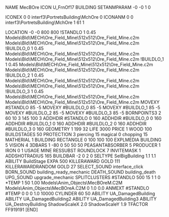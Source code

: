 NAME MecBOre
ICON U_FrnOf17
BUILDING
SETANMPARAM -0 -0 1 0

ICONEX 0 0 interf3\PortretsBuilding\MchOre 0
ICONANM 0 0 interf3\PortretsBuilding\MchOre 1 61 1

LOCATION -0 -0 800 800
!STANDLO      1 0.45 Models\Bld\MECH\Ore_Field_Mine\512x512\Ore_Field_Mine.c2m Models\Bld\MECH\Ore_Field_Mine\512x512\Ore_Field_Mine.c2m
!BUILDLO_0    1 0.45 Models\Bld\MECH\Ore_Field_Mine\512x512\Ore_Field_Mine.c2m Models\Bld\MECH\Ore_Field_Mine\512x512\Ore_Field_Mine.c2m
!BUILDLO_1    1 0.45 Models\Bld\MECH\Ore_Field_Mine\512x512\Ore_Field_Mine.c2m Models\Bld\MECH\Ore_Field_Mine\512x512\Ore_Field_Mine.c2m
!BUILDLO_2    1 0.45 Models\Bld\MECH\Ore_Field_Mine\512x512\Ore_Field_Mine.c2m Models\Bld\MECH\Ore_Field_Mine\512x512\Ore_Field_Mine.c2m
!BUILDLO_3    1 0.45 Models\Bld\MECH\Ore_Field_Mine\512x512\Ore_Field_Mine.c2m Models\Bld\MECH\Ore_Field_Mine\512x512\Ore_Field_Mine.c2m
MOVEXY #STANDLO   85 -5
MOVEXY #BUILDLO_0 85 -5
MOVEXY #BUILDLO_1 85 -5
MOVEXY #BUILDLO_2 85 -5
MOVEXY #BUILDLO_3 85 -5
BORNPOINTS3 2 60 10 3 145 100 3
ADDHDIR #STANDLO 0 160
ADDHDIR #BUILDLO_0 0 160
ADDHDIR #BUILDLO_1 0 160
ADDHDIR #BUILDLO_2 0 160
ADDHDIR #BUILDLO_3 0 160
GEOMETRY 1 199 32
LIFE     3000
PRICE 1 WOOD 100
BUILDSTAGES 50
PROTECTION 3 piercing 15 magical 0 chopping 15
MATHERIAL 1 BUILDING
RECTANGLE    0 100 100 100
EXPLMEDIA BUILDING 5
VISION 4
3DBARS 1 -80 0 50 50 50
PEASANTABSORBER 5
PRODUCER        1 IRON 0 1
USAGE MINE
RESSUBST
ROUNDLOCK 7
INVITEMASK 1
ADDSHOTRADIUS 165
BUILDBAR -2 0 2 0
SELTYPE SelBigBuilding 1.1 1.1
ABILITY BuildStage
EXPA 500
KILLERAWARD             GOLD 111
KILLERAWARDRANDOM       GOLD 27
SELECT_SOUND interface_click
BORN_SOUND building_ready_mechanic
DEATH_SOUND building_death
UPG_SOUND upgrade_mechanic
SPLITCLUSTERS #STANDLO 500 15 1 1 0
*TEMP 1 50 1.00 Models\Anim_Objects\MecBOreM.C2M Models\Anim_Objects\MecBOreA.C2M 0 1.0 0.0
ANMEXT #STANDLO #TEMP 0 0 0 1.0 10000
CYLINDER 60 50
ABILITY UA_DamagedBuilding
ABILITY UA_DamagedBuilding2
ABILITY UA_DamagedBuilding3
ABILITY UA_DestroyBuilding
ShadowScaleX 2.0
ShadowScaleY 1.9
TFACTOR FF919191
[END]
